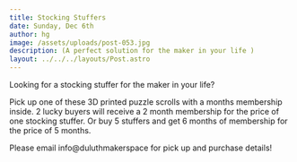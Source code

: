 ```yaml
---
title: Stocking Stuffers
date: Sunday, Dec 6th
author: hg
image: /assets/uploads/post-053.jpg
description: (A perfect solution for the maker in your life )
layout: ../../../layouts/Post.astro
---
```


Looking for a stocking stuffer for the maker in your life?

Pick up one of these 3D printed puzzle scrolls with a months membership inside. 2 lucky buyers will receive a 2 month membership for the price of one stocking stuffer. Or buy 5 stuffers and get 6 months of membership for the price of 5 months.

Please email info@duluthmakerspace for pick up and purchase details!
